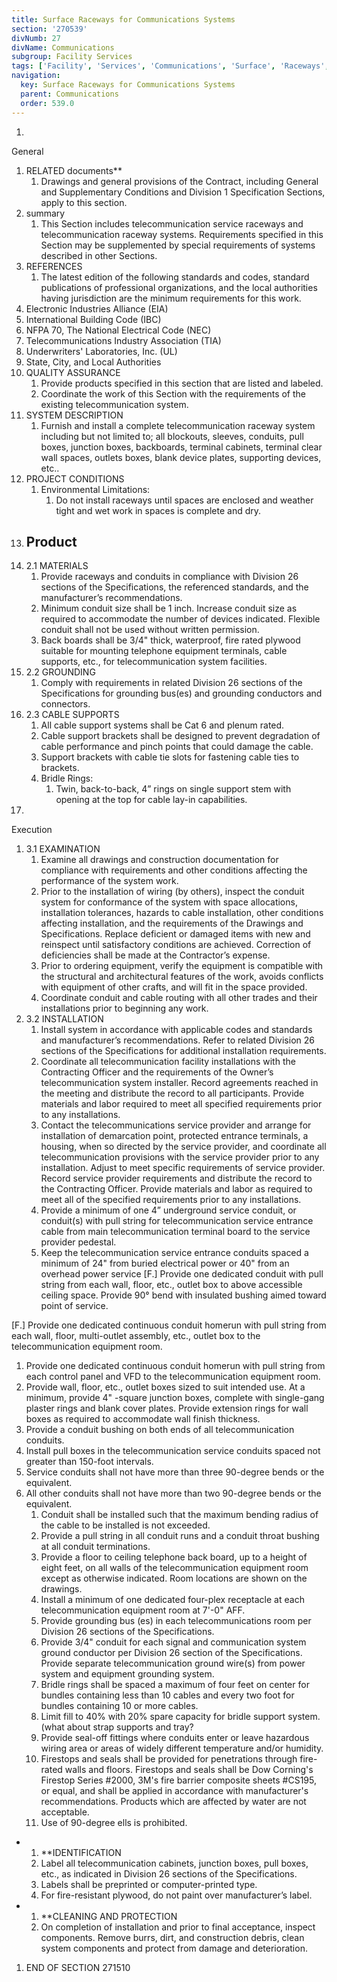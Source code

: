 ```yaml
---
title: Surface Raceways for Communications Systems
section: '270539'
divNumb: 27
divName: Communications
subgroup: Facility Services
tags: ['Facility', 'Services', 'Communications', 'Surface', 'Raceways', 'for', 'Systems']
navigation:
  key: Surface Raceways for Communications Systems
  parent: Communications
  order: 539.0
---
```


1. 
General
1. RELATED documents** 
   1. Drawings and general provisions of the Contract, including General and Supplementary Conditions and Division 1 Specification Sections, apply to this section.
2. summary
   1. This Section includes telecommunication service raceways and telecommunication raceway systems. Requirements specified in this Section may be supplemented by special requirements of systems described in other Sections.
3. REFERENCES
   1. The latest edition of the following standards and codes, standard publications of professional organizations, and the local authorities having jurisdiction are the minimum requirements for this work.
1. Electronic Industries Alliance (EIA)
2. International Building Code (IBC)
3. NFPA 70, The National Electrical Code (NEC)
3. Telecommunications Industry Association (TIA)
4. Underwriters' Laboratories, Inc. (UL)
5. State, City, and Local Authorities
4. QUALITY ASSURANCE
   1. Provide products specified in this section that are listed and labeled.
   1. Coordinate the work of this Section with the requirements of the existing telecommunication system.
5. SYSTEM DESCRIPTION
   1. Furnish and install a complete telecommunication raceway system including but not limited to; all blockouts, sleeves, conduits, pull boxes, junction boxes, backboards, terminal cabinets, terminal clear wall spaces, outlets boxes, blank device plates, supporting devices, etc..
6. PROJECT CONDITIONS
   1. Environmental Limitations:
      1. Do not install raceways until spaces are enclosed and weather tight and wet work in spaces is complete and dry.
1. ## Product
1. 2.1 MATERIALS
   1. Provide raceways and conduits in compliance with Division 26 sections of the Specifications, the referenced standards, and the manufacturer’s recommendations. 
   1. Minimum conduit size shall be 1 inch. Increase conduit size as required to accommodate the number of devices indicated. Flexible conduit shall not be used without written permission.
   1. Back boards shall be 3/4" thick, waterproof, fire rated plywood suitable for mounting telephone equipment terminals, cable supports, etc., for telecommunication system facilities. 
1. 2.2 GROUNDING
   1. Comply with requirements in related Division 26 sections of the Specifications for grounding bus(es) and grounding conductors and connectors.
1. 2.3 CABLE SUPPORTS
   1. All cable support systems shall be Cat 6 and plenum rated. 
   1. Cable support brackets shall be designed to prevent degradation of cable performance and pinch points that could damage the cable.
   1. Support brackets with cable tie slots for fastening cable ties to brackets.
   1. Bridle Rings:
      1. Twin, back-to-back, 4” rings on single support stem with opening at the top for cable lay-in capabilities.
1. 
Execution
1. 3.1 EXAMINATION
   1. Examine all drawings and construction documentation for compliance with requirements and other conditions affecting the performance of the system work.
   1. Prior to the installation of wiring (by others), inspect the conduit system for conformance of the system with space allocations, installation tolerances, hazards to cable installation, other conditions affecting installation, and the requirements of the Drawings and Specifications. Replace deficient or damaged items with new and reinspect until satisfactory conditions are achieved. Correction of deficiencies shall be made at the Contractor’s expense.
   1. Prior to ordering equipment, verify the equipment is compatible with the structural and architectural features of the work, avoids conflicts with equipment of other crafts, and will fit in the space provided.
   1. Coordinate conduit and cable routing with all other trades and their installations prior to beginning any work.
1. 3.2 INSTALLATION
   1. Install system in accordance with applicable codes and standards and manufacturer’s recommendations. Refer to related Division 26 sections of the Specifications for additional installation requirements.
   1. Coordinate all telecommunication facility installations with the Contracting Officer and the requirements of the Owner’s telecommunication system installer. Record agreements reached in the meeting and distribute the record to all participants. Provide materials and labor required to meet all specified requirements prior to any installations.
   1. Contact the telecommunications service provider and arrange for installation of demarcation point, protected entrance terminals, a housing, when so directed by the service provider, and coordinate all telecommunication provisions with the service provider prior to any installation. Adjust to meet specific requirements of service provider. Record service provider requirements and distribute the record to the Contracting Officer. Provide materials and labor as required to meet all of the specified requirements prior to any installations.
   1. Provide a minimum of one 4” underground service conduit, or conduit(s) with pull string for telecommunication service entrance cable from main telecommunication terminal board to the service provider pedestal. 
   1. Keep the telecommunication service entrance conduits spaced a minimum of 24" from buried electrical power or 40" from an overhead power service
[F.] Provide one dedicated conduit with pull string from each wall, floor, etc., outlet box to above accessible ceiling space. Provide 90° bend with insulated bushing aimed toward point of service. 

[F.] Provide one dedicated continuous conduit homerun with pull string from each wall, floor, multi-outlet assembly, etc., outlet box to the telecommunication equipment room. 
   1. Provide one dedicated continuous conduit homerun with pull string from each control panel and VFD to the telecommunication equipment room.
   1. Provide wall, floor, etc., outlet boxes sized to suit intended use. At a minimum, provide 4" -square junction boxes, complete with single-gang plaster rings and blank cover plates. Provide extension rings for wall boxes as required to accommodate wall finish thickness.
   1. Provide a conduit bushing on both ends of all telecommunication conduits.
   1. Install pull boxes in the telecommunication service conduits spaced not greater than 150-foot intervals. 
1. Service conduits shall not have more than three 90-degree bends or the equivalent.
2. All other conduits shall not have more than two 90-degree bends or the equivalent.
   1. Conduit shall be installed such that the maximum bending radius of the cable to be installed is not exceeded.
   1. Provide a pull string in all conduit runs and a conduit throat bushing at all conduit terminations.
   1. Provide a floor to ceiling telephone back board, up to a height of eight feet, on all walls of the telecommunication equipment room except as otherwise indicated. Room locations are shown on the drawings. 
   1. Install a minimum of one dedicated four-plex receptacle at each telecommunication equipment room at 7'-0" AFF. 
   1. Provide grounding bus (es) in each telecommunications room per Division 26 sections of the Specifications. 
   1. Provide 3/4" conduit for each signal and communication system ground conductor per Division 26 section of the Specifications. Provide separate telecommunication ground wire(s) from power system and equipment grounding system. 
   1. Bridle rings shall be spaced a maximum of four feet on center for bundles containing less than 10 cables and every two foot for bundles containing 10 or more cables.
   1. Limit fill to 40% with 20% spare capacity for bridle support system. (what about strap supports and tray? 
   1. Provide seal-off fittings where conduits enter or leave hazardous wiring area or areas of widely different temperature and/or humidity.
   1. Firestops and seals shall be provided for penetrations through fire-rated walls and floors. Firestops and seals shall be Dow Corning's Firestop Series #2000, 3M's fire barrier composite sheets #CS195, or equal, and shall be applied in accordance with manufacturer's recommendations. Products which are affected by water are not acceptable.
   1. Use of 90-degree ells is prohibited.

* 
	1. **IDENTIFICATION
   1. Label all telecommunication cabinets, junction boxes, pull boxes, etc., as indicated in Division 26 sections of the Specifications. 
   1. Labels shall be preprinted or computer-printed type.
   1. For fire-resistant plywood, do not paint over manufacturer’s label.

* 
	1. **CLEANING AND PROTECTION
   1. On completion of installation and prior to final acceptance, inspect components. Remove burrs, dirt, and construction debris, clean system components and protect from damage and deterioration.
1. END OF SECTION 271510

